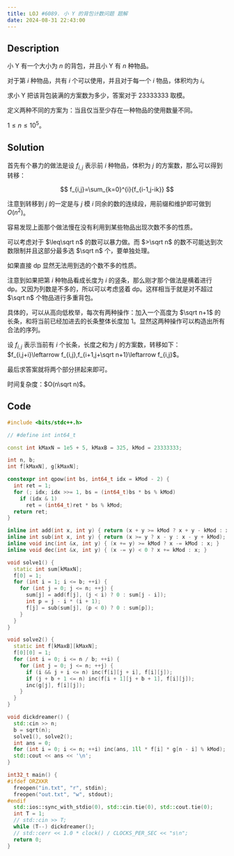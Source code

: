 ```yaml
---
title: LOJ #6089. 小 Y 的背包计数问题 题解
date: 2024-08-31 22:43:00
---
```


## Description

小 Y 有一个大小为 $n$ 的背包，并且小 Y 有 $n$ 种物品。

对于第 $i$ 种物品，共有 $i$ 个可以使用，并且对于每一个 $i$ 物品，体积均为 $i$。

求小 Y 把该背包装满的方案数为多少，答案对于 $23333333$ 取模。

定义两种不同的方案为：当且仅当至少存在一种物品的使用数量不同。

$1\leq n\leq 10^5$。

## Solution

首先有个暴力的做法是设 $f_{i,j}$ 表示前 $i$ 种物品，体积为 $j$ 的方案数，那么可以得到转移：

$$
f_{i,j}=\sum_{k=0}^{i}{f_{i-1,j-ik}}
$$

注意到转移到 $j$ 的一定是与 $j$ 模 $i$ 同余的数的连续段，用前缀和维护即可做到 $O(n^2)$。

容易发现上面那个做法慢在没有利用到某些物品出现次数不多的性质。

可以考虑对于 $\leq\sqrt n$ 的数可以暴力做。而 $>\sqrt n$ 的数不可能达到次数限制并且这部分最多选 $\sqrt n$ 个，要单独处理。

如果直接 dp 显然无法用到选的个数不多的性质。

注意到如果把第 $i$ 种物品看成长度为 $i$ 的竖条，那么刚才那个做法是横着进行 dp。又因为列数是不多的，所以可以考虑竖着 dp。这样相当于就是对不超过 $\sqrt n$ 个物品进行多重背包。

具体的，可以从高向低枚举，每次有两种操作：加入一个高度为 $\sqrt n+1$ 的长条，和将当前已经加进去的长条整体长度加 $1$。显然这两种操作可以构造出所有合法的序列。

设 $f_{i,j}$ 表示当前有 $i$ 个长条，长度之和为 $j$ 的方案数，转移如下：$f_{i,j+i}\leftarrow f_{i,j},f_{i+1,j+\sqrt n+1}\leftarrow f_{i,j}$。

最后求答案就将两个部分拼起来即可。

时间复杂度：$O(n\sqrt n)$。

## Code

```cpp
#include <bits/stdc++.h>

// #define int int64_t

const int kMaxN = 1e5 + 5, kMaxB = 325, kMod = 23333333;

int n, b;
int f[kMaxN], g[kMaxN];

constexpr int qpow(int bs, int64_t idx = kMod - 2) {
  int ret = 1;
  for (; idx; idx >>= 1, bs = (int64_t)bs * bs % kMod)
    if (idx & 1)
      ret = (int64_t)ret * bs % kMod;
  return ret;
}

inline int add(int x, int y) { return (x + y >= kMod ? x + y - kMod : x + y); }
inline int sub(int x, int y) { return (x >= y ? x - y : x - y + kMod); }
inline void inc(int &x, int y) { (x += y) >= kMod ? x -= kMod : x; }
inline void dec(int &x, int y) { (x -= y) < 0 ? x += kMod : x; }

void solve1() {
  static int sum[kMaxN];
  f[0] = 1;
  for (int i = 1; i <= b; ++i) {
    for (int j = 0; j <= n; ++j) {
      sum[j] = add(f[j], (j < i) ? 0 : sum[j - i]);
      int p = j - i * (i + 1);
      f[j] = sub(sum[j], (p < 0) ? 0 : sum[p]);
    }
  }
}

void solve2() {
  static int f[kMaxB][kMaxN];
  f[0][0] = 1;
  for (int i = 0; i <= n / b; ++i) {
    for (int j = 0; j <= n; ++j) {
      if (i && j + i <= n) inc(f[i][j + i], f[i][j]);
      if (j + b + 1 <= n) inc(f[i + 1][j + b + 1], f[i][j]);
      inc(g[j], f[i][j]);
    }
  }
}

void dickdreamer() {
  std::cin >> n;
  b = sqrt(n);
  solve1(), solve2();
  int ans = 0;
  for (int i = 0; i <= n; ++i) inc(ans, 1ll * f[i] * g[n - i] % kMod);
  std::cout << ans << '\n';
}

int32_t main() {
#ifdef ORZXKR
  freopen("in.txt", "r", stdin);
  freopen("out.txt", "w", stdout);
#endif
  std::ios::sync_with_stdio(0), std::cin.tie(0), std::cout.tie(0);
  int T = 1;
  // std::cin >> T;
  while (T--) dickdreamer();
  // std::cerr << 1.0 * clock() / CLOCKS_PER_SEC << "s\n";
  return 0;
}
```